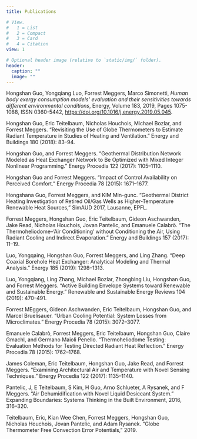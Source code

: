 ```yaml
---
title: Publications

# View.
#   1 = List
#   2 = Compact
#   3 = Card
#   4 = Citation
view: 1

# Optional header image (relative to `static/img/` folder).
header:
  caption: ""
  image: ""
---
```

Hongshan Guo, Yongqiang Luo, Forrest Meggers, Marco Simonetti, _Human body exergy consumption models’ evaluation and their sensitivities towards different environmental conditions_, Energy, Volume 183, 2019, Pages 1075-1088, ISSN 0360-5442, https://doi.org/10.1016/j.energy.2019.05.045.

Hongshan Guo, Eric Teitelbaum, Nicholas Houchois, Michael Bozlar, and Forrest Meggers. “Revisiting the Use of Globe Thermometers to Estimate Radiant Temperature in Studies of Heating and Ventilation.” Energy and Buildings 180 (2018): 83–94.

Hongshan Guo, and Forrest Meggers. “Geothermal Distribution Network Modeled as Heat Exchanger Network to Be Optimized with Mixed Integer Nonlinear Programming.” Energy Procedia 122 (2017): 1105–1110. 

Hongshan Guo and Forrest Meggers. “Impact of Control Availability on Perceived Comfort.” Energy Procedia 78 (2015): 1671–1677.

Hongshana Guo, Forrest Meggers, and KIM Min-gunc. “Geothermal District Heating Investigation of Retired Oil/Gas Wells as Higher-Temperature Renewable Heat Sources,” SimAUD 2017, Lausanne, EPFL. 

Forrest Meggers, Hongshan Guo, Eric Teitelbaum, Gideon Aschwanden, Jake Read, Nicholas Houchois, Jovan Pantelic, and Emanuele Calabrò. “The Thermoheliodome–‘Air Conditioning’ without Conditioning the Air, Using Radiant Cooling and Indirect Evaporation.” Energy and Buildings 157 (2017): 11–19.

Luo, Yongqaing, Hongshan Guo, Forrest Meggers, and Ling Zhang. “Deep Coaxial Borehole Heat Exchanger: Analytical Modeling and Thermal Analysis.” Energy 185 (2019): 1298–1313.

Luo, Yongqiang, Ling Zhang, Michael Bozlar, Zhongbing Liu, Hongshan Guo, and Forrest Meggers. “Active Building Envelope Systems toward Renewable and Sustainable Energy.” Renewable and Sustainable Energy Reviews 104 (2019): 470–491.

Forrest MEggers, Gideon Aschwanden, Eric Teitelbaum, Hongshan Guo, and Marcel Bruelisauer. “Urban Cooling Potential: System Losses from Microclimates.” Energy Procedia 78 (2015): 3072–3077.

Emanuele Calabrò, Forrest Meggers, Eric Teitelbaum, Hongshan Guo, Claire Gmachl, and Germano Maioli Penello. “Thermoheliodome Testing: Evaluation Methods for Testing Directed Radiant Heat Reflection.” Energy Procedia 78 (2015): 1762–1768.

James Coleman, Eric Teitelbaum, Hongshan Guo, Jake Read, and Forrest Meggers. “Examining Architectural Air and Temperature with Novel Sensing Techniques.” Energy Procedia 122 (2017): 1135–1140.

Pantelic, J, E Teitelbaum, S Kim, H Guo, Arno Schlueter, A Rysanek, and F Meggers. “Air Dehumidification with Novel Liquid Desiccant System.” Expanding Boundaries: Systems Thinking in the Built Environment, 2016, 316–320.

Teitelbaum, Eric, Kian Wee Chen, Forrest Meggers, Hongshan Guo, Nicholas Houchois, Jovan Pantelic, and Adam Rysanek. “Globe Thermometer Free Convection Error Potentials,” 2019.
